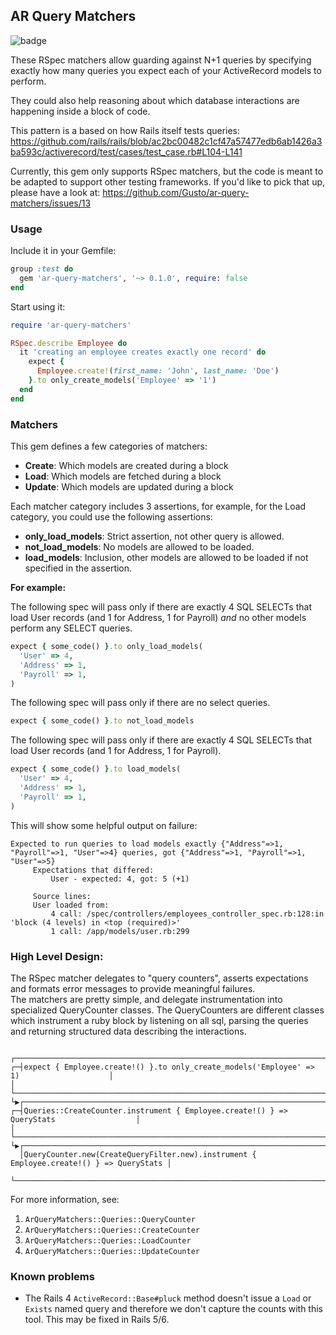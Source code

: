 ## AR Query Matchers
![badge](https://action-badges.now.sh/gusto/ar-query-matchers?action=Run%20Tests)

These RSpec matchers allow guarding against N+1 queries by specifying
exactly how many queries you expect each of your ActiveRecord models to perform.

They could also help reasoning about which database interactions are happening inside a block of code.

This pattern is a based on how Rails itself tests queries:
https://github.com/rails/rails/blob/ac2bc00482c1cf47a57477edb6ab1426a3ba593c/activerecord/test/cases/test_case.rb#L104-L141

Currently, this gem only supports RSpec matchers, but the code is meant to be adapted to support other testing frameworks.
If you'd like to pick that up, please have a look at: https://github.com/Gusto/ar-query-matchers/issues/13

### Usage
Include it in your Gemfile:
```ruby
group :test do
  gem 'ar-query-matchers', '~> 0.1.0', require: false
end
```

Start using it: 
```ruby
require 'ar-query-matchers'

RSpec.describe Employee do
  it 'creating an employee creates exactly one record' do
    expect { 
      Employee.create!(first_name: 'John', last_name: 'Doe') 
    }.to only_create_models('Employee' => '1')
  end
end
```

### Matchers
This gem defines a few categories of matchers:
- **Create**: Which models are created during a block
- **Load**: Which models are fetched during a block
- **Update**: Which models are updated during a block

Each matcher category includes 3 assertions, for example, for the Load category, you could use the following assertions:
- **only_load_models**: Strict assertion, not other query is allowed.
- **not_load_models**: No models are allowed to be loaded.
- **load_models**: Inclusion, other models are allowed to be loaded if not specified in the assertion.


**For example:** 

The following spec will pass only if there are exactly 4 SQL SELECTs that
load User records (and 1 for Address, 1 for Payroll) _and_ no other models
perform any SELECT queries.
```ruby
expect { some_code() }.to only_load_models(
  'User' => 4,
  'Address' => 1,
  'Payroll' => 1,
)
```

The following spec will pass only if there are no select queries.
```ruby
expect { some_code() }.to not_load_models
```

The following spec will pass only if there are exactly 4 SQL SELECTs that
load User records (and 1 for Address, 1 for Payroll).
```ruby
expect { some_code() }.to load_models(
  'User' => 4,
  'Address' => 1,
  'Payroll' => 1,
)
```

This will show some helpful output on failure:

```
Expected to run queries to load models exactly {"Address"=>1, "Payroll"=>1, "User"=>4} queries, got {"Address"=>1, "Payroll"=>1, "User"=>5}
     Expectations that differed:
         User - expected: 4, got: 5 (+1)

     Source lines:
     User loaded from:
         4 call: /spec/controllers/employees_controller_spec.rb:128:in 'block (4 levels) in <top (required)>'
         1 call: /app/models/user.rb:299
```

### High Level Design:
The RSpec matcher delegates to "query counters", asserts expectations and formats error messages to provide meaningful failures.  
The matchers are pretty simple, and delegate instrumentation into specialized QueryCounter classes.
The QueryCounters are different classes which instrument a ruby block by listening on all sql, parsing the queries and returning structured data describing the interactions.

```                
  ┌────────────────────────────────────────────────────────────────────────────────────────┐
┌─┤expect { Employee.create!() }.to only_create_models('Employee' => 1)                    │
│ └────────────────────────────────────────────────────────────────────────────────────────┘
└▶┌────────────────────────────────────────────────────────────────────────────────────────┐
┌─┤Queries::CreateCounter.instrument { Employee.create!() } => QueryStats                  │
│ └────────────────────────────────────────────────────────────────────────────────────────┘
└▶┌────────────────────────────────────────────────────────────────────────────────────────┐
  │QueryCounter.new(CreateQueryFilter.new).instrument { Employee.create!() } => QueryStats │
  └────────────────────────────────────────────────────────────────────────────────────────┘                                                                
```

For more information, see:
1. `ArQueryMatchers::Queries::QueryCounter`
2. `ArQueryMatchers::Queries::CreateCounter`
3. `ArQueryMatchers::Queries::LoadCounter`
4. `ArQueryMatchers::Queries::UpdateCounter`

### Known problems
- The Rails 4 `ActiveRecord::Base#pluck` method doesn't issue a
`Load` or `Exists` named query and therefore we don't capture the counts with
this tool. This may be fixed in Rails 5/6.
